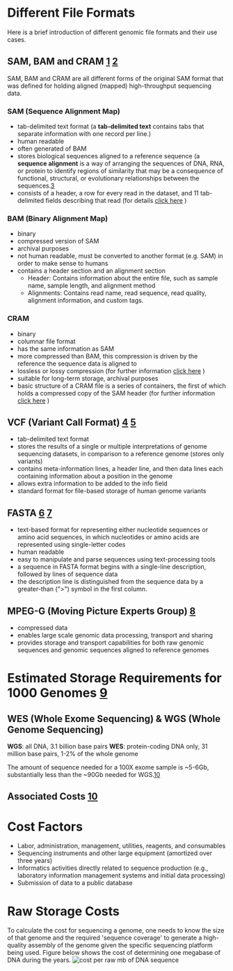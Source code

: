 # Different File Formats
Here is a brief introduction of different genomic file formats and their use cases.

## SAM, BAM and CRAM [1](https://gatk.broadinstitute.org/hc/en-us/articles/360035890791-SAM-or-BAM-or-CRAM-Mapped-sequence-data-formats) [2](https://learn.gencore.bio.nyu.edu/ngs-file-formats/sambam-format/)
SAM, BAM and CRAM are all different forms of the original SAM format that was defined for holding aligned (mapped) high-throughput sequencing data.

### SAM (Sequence Alignment Map)
- tab-delimited text format (a **tab-delimited text** contains tabs that separate information with one record per line.)
- human readable
- often generated of BAM
- stores biological sequences aligned to a reference sequence (a **sequence alignment** is a way of arranging the sequences of DNA, RNA, or protein to identify regions of similarity that may be a consequence of functional, structural, or evolutionary relationships between the sequences.[3](https://en.wikipedia.org/wiki/Sequence_alignment)
- consists of a header, a row for every read in the dataset, and 11 tab-delimited fields describing that read (for details [click here](https://en.wikipedia.org/wiki/SAM_(file_format)#Format) )

### BAM  (Binary Alignment Map)
- binary
- compressed version of SAM
- archival purposes
- not human readable, must be converted to another format (e.g. SAM) in order to make sense to humans
- contains a header section and an alignment section
  -	Header: Contains information about the entire file, such as sample name, sample length, and alignment method
  - Alignments: Contains read name, read sequence, read quality, alignment information, and custom tags.
  
### CRAM
- binary
- columnar file format
- has the same information as SAM
- more compressed than BAM, this compression is driven by the reference the sequence data is aligned to
- lossless or lossy compression (for further information [click here](https://www.uppmax.uu.se/support/user-guides/using-cram-to-compress-bam-files/) )
- suitable for long-term storage, archival purposes
- basic structure of a CRAM file is a series of containers, the first of which holds a compressed copy of the SAM header (for further information [click here](https://en.wikipedia.org/wiki/CRAM_(file_format)#File_format) )

## VCF (Variant Call Format) [4](https://samtools.github.io/hts-specs/VCFv4.2.pdf) [5](https://compbiozurich.org/UZH-BIO392/course-material/2020/2020-09-18-BIO392-files.pdf)
- tab-delimited text format
- stores the results of a single or multiple interpretations of genome sequencing datasets, in comparison to a reference genome (stores only variants)
- contains meta-information lines, a header line, and then data lines each containing information about a position in the genome
- allows extra information to be added to the info field
- standard format for file-based storage of human genome variants

## FASTA [6](https://en.wikipedia.org/wiki/FASTA_format) [7](https://zhanglab.ccmb.med.umich.edu/FASTA/)
- text-based format for representing either nucleotide sequences or amino acid sequences, in which nucleotides or amino acids are represented using single-letter codes
- human readable
- easy to manipulate and parse sequences using text-processing tools
- a sequence in FASTA format begins with a single-line description, followed by lines of sequence data
- the description line is distinguished from the sequence data by a greater-than (">") symbol in the first column.


## MPEG-G (Moving Picture Experts Group) [8](https://www.biorxiv.org/content/10.1101/426353v1.full.pdf)
- compressed data
- enables large scale genomic data processing, transport and sharing
- provides storage and transport capabilities for both raw genomic sequences and genomic sequences aligned to reference genomes

# Estimated Storage Requirements for 1000 Genomes [9](https://compbiozurich.org/UZH-BIO392/course-material/2020/2020-09-18-BIO392-files.pdf)
## WES (Whole Exome Sequencing) & WGS (Whole Genome Sequencing)
**WGS**: all DNA, 3.1 billion base pairs
**WES**: protein-coding DNA only, 31 million base pairs, 1-2% of the whole genome

The amount of sequence needed for a 100X exome sample is ~5-6Gb, substantially less than the ~90Gb needed for WGS.[10](https://allseq.com/kb/wgsvswes/)

## Associated Costs [10](https://www.genome.gov/about-genomics/fact-sheets/DNA-Sequencing-Costs-Data)
# Cost Factors 
- Labor, administration, management, utilities, reagents, and consumables
- Sequencing instruments and other large equipment (amortized over three years)
- Informatics activities directly related to sequence production (e.g., laboratory information management systems and initial data processing)
- Submission of data to a public database

# Raw Storage Costs 
To calculate the cost for sequencing a genome, one needs to know the size of that genome and the required 'sequence coverage' to generate a high-quality assembly of the genome given the specific sequencing platform being used. Figure below shows the cost of determining one megabase of DNA during the years.
![cost per raw mb of DNA sequence](https://www.genome.gov/sites/default/files/inline-images/Sequencing_Cost_per_Megabase_May2020.jpg)
